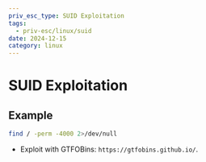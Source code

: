 ```yaml
---
priv_esc_type: SUID Exploitation
tags:
  - priv-esc/linux/suid
date: 2024-12-15
category: linux
---
```

# SUID Exploitation

## Example
```bash
find / -perm -4000 2>/dev/null
```

- Exploit with GTFOBins: `https://gtfobins.github.io/`.
